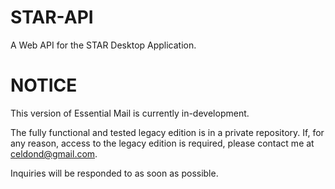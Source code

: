 # STAR-API
A Web API for the STAR Desktop Application.

# NOTICE
This version of Essential Mail is currently in-development.

The fully functional and tested legacy edition is in a private repository.
If, for any reason, access to the legacy edition is required, please contact
me at celdond@gmail.com.

Inquiries will be responded to as soon as possible.
